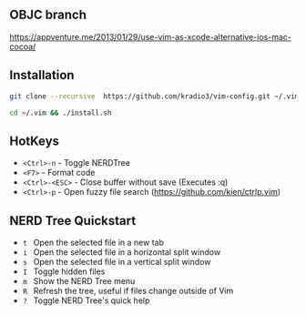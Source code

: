 ## OBJC branch
https://appventure.me/2013/01/29/use-vim-as-xcode-alternative-ios-mac-cocoa/

## Installation
```sh
git clone --recursive  https://github.com/kradio3/vim-config.git ~/.vim

cd ~/.vim && ./install.sh
```

## HotKeys
* ``` <Ctrl>-n ``` - Toggle NERDTree
* ``` <F7> ``` - Format code
* ``` <Ctrl>-<ESC> ``` - Close buffer without save (Executes :q)
* ``` <Ctrl>-p ``` - Open fuzzy file search (https://github.com/kien/ctrlp.vim)

## NERD Tree Quickstart
* ```t ``` Open the selected file in a new tab
* ```i ``` Open the selected file in a horizontal split window
* ```s ``` Open the selected file in a vertical split window
* ```I ``` Toggle hidden files
* ```m ``` Show the NERD Tree menu
* ```R ``` Refresh the tree, useful if files change outside of Vim
* ```? ``` Toggle NERD Tree's quick help

